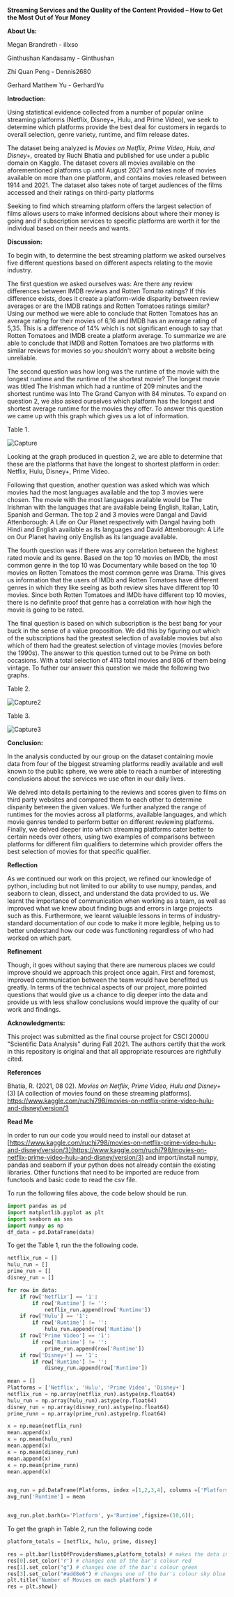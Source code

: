 **Streaming Services and the Quality of the Content Provided – How to Get the Most Out of Your Money**

**About Us:**

Megan Brandreth - illxso

Ginthushan Kandasamy - Ginthushan

Zhi Quan Peng - Dennis2680

Gerhard Matthew Yu - GerhardYu

**Introduction:**

Using statistical evidence collected from a number of popular online streaming platforms (Netflix, Disney+, Hulu, and Prime Video), we seek to determine which platforms provide the best deal for customers in regards to overall selection, genre variety, runtime, and film release dates.

The dataset being analyzed is _Movies on Netflix, Prime Video, Hulu, and Disney+,_ created by Ruchi Bhatia and published for use under a public domain on Kaggle. The dataset covers all movies available on the aforementioned platforms up until August 2021 and takes note of movies available on more than one platform, and contains movies released between 1914 and 2021. The dataset also takes note of target audiences of the films accessed and their ratings on third-party platforms

Seeking to find which streaming platform offers the largest selection of films allows users to make informed decisions about where their money is going and if subscription services to specific platforms are worth it for the individual based on their needs and wants.

**Discussion:**

To begin with, to determine the best streaming platform we asked ourselves five different questions based on different aspects relating to the movie industry.

The first question we asked ourselves was: Are there any review differences between IMDB reviews and Rotten Tomato ratings? If this difference exists, does it create a platform-wide disparity between review averages or are the IMDB ratings and Rotten Tomatoes ratings similar? Using our method we were able to conclude that Rotten Tomatoes has an average rating for their movies of 6,16 and IMDB has an average rating of 5,35. This is a difference of 14% which is not significant enough to say that Rotten Tomatoes and IMDB create a platform average. To summarize we are able to conclude that IMDB and Rotten Tomatoes are two platforms with similar reviews for movies so you shouldn&#39;t worry about a website being unreliable.

The second question was how long was the runtime of the movie with the longest runtime and the runtime of the shortest movie? The longest movie was titled The Irishman which had a runtime of 209 minutes and the shortest runtime was Into The Grand Canyon with 84 minutes. To expand on question 2, we also asked ourselves which platform has the longest and shortest average runtime for the movies they offer. To answer this question we came up with this graph which gives us a lot of information.


Table 1.

![Capture](https://user-images.githubusercontent.com/90259988/144955521-6aa23a4d-0eb7-4726-ba59-7fbc1d194310.PNG)

Looking at the graph produced in question 2, we are able to determine that these are the platforms that have the longest to shortest platform in order: Netflix, Hulu, Disney+, Prime Video.

Following that question, another question was asked which was which movies had the most languages available and the top 3 movies were chosen. The movie with the most languages available would be The Irishman with the languages that are available being English, Italian, Latin, Spanish and German. The top 2 and 3 movies were Dangal and David Attenborough: A Life on Our Planet respectively with Dangal having both Hindi and English available as its languages and David Attenborough: A Life on Our Planet having only English as its language available.

The fourth question was if there was any correlation between the highest rated movie and its genre. Based on the top 10 movies on IMDb, the most common genre in the top 10 was Documentary while based on the top 10 movies on Rotten Tomatoes the most common genre was Drama. This gives us information that the users of IMDb and Rotten Tomatoes have different genres in which they like seeing as both review sites have different top 10 movies. Since both Rotten Tomatoes and IMDb have different top 10 movies, there is no definite proof that genre has a correlation with how high the movie is going to be rated.

The final question is based on which subscription is the best bang for your buck in the sense of a value proposition. We did this by figuring out which of the subscriptions had the greatest selection of available movies but also which of them had the greatest selection of vintage movies (movies before the 1990s). The answer to this question turned out to be Prime on both occasions. With a total selection of 4113 total movies and 806 of them being vintage. To futher our answer this question we made the following two graphs.


Table 2.

![Capture2](https://user-images.githubusercontent.com/90259988/144961783-4d4f8f1e-ffce-46e7-b2e8-8495056ff59a.PNG)


Table 3.

![Capture3](https://user-images.githubusercontent.com/90259988/144962286-6aec5141-bab4-441c-ad90-50b3556a0835.PNG)

**Conclusion:**

In the analysis conducted by our group on the dataset containing movie data from four of the biggest streaming platforms readily available and well known to the public sphere, we were able to reach a number of interesting conclusions about the services we use often in our daily lives.

We delved into details pertaining to the reviews and scores given to films on third party websites and compared them to each other to determine disparity between the given values. We further analyzed the range of runtimes for the movies across all platforms, available languages, and which movie genres tended to perform better on different reviewing platforms. Finally, we delved deeper into which streaming platforms cater better to certain needs over others, using two examples of comparisons between platforms for different film qualifiers to determine which provider offers the best selection of movies for that specific qualifier.

**Reflection**

As we continued our work on this project, we refined our knowledge of python, including but not limited to our ability to use numpy, pandas, and seaborn to clean, dissect, and understand the data provided to us. We learnt the importance of communication when working as a team, as well as improved what we knew about finding bugs and errors in large projects such as this. Furthermore, we learnt valuable lessons in terms of industry-standard documentation of our code to make it more legible, helping us to better understand how our code was functioning regardless of who had worked on which part.

**Refinement**

Though, it goes without saying that there are numerous places we could improve should we approach this project once again. First and foremost, improved communication between the team would have benefitted us greatly. In terms of the technical aspects of our project, more pointed questions that would give us a chance to dig deeper into the data and provide us with less shallow conclusions would improve the quality of our work and findings.

**Acknowledgments:**

This project was submitted as the final course project for CSCI 2000U &quot;Scientific Data Analysis&quot; during Fall 2021. The authors certify that the work in this repository is original and that all appropriate resources are rightfully cited.

**References**

Bhatia, R. (2021, 08 02). _Movies on Netflix, Prime Video, Hulu and Disney+_ (3) [A collection of movies found on these streaming platforms]. https://www.kaggle.com/ruchi798/movies-on-netflix-prime-video-hulu-and-disney/version/3

**Read Me**

In order to run our code you would need to install our dataset at [https://www.kaggle.com/ruchi798/movies-on-netflix-prime-video-hulu-and-disney/version/3](https://www.kaggle.com/ruchi798/movies-on-netflix-prime-video-hulu-and-disney/version/3) and import/install numpy, pandas and seaborn if your python does not already contain the existing libraries. Other functions that need to be imported are reduce from functools and basic code to read the csv file.

To run the following files above, the code below should be run.
```python
import pandas as pd
import matplotlib.pyplot as plt
import seaborn as sns
import numpy as np
df_data = pd.DataFrame(data)
```

To get the Table 1, run the the following code.
```python
netflix_run = []
hulu_run = []
prime_run = []
disney_run = []

for row in data:
    if row['Netflix'] == '1':
        if row['Runtime'] != '':
            netflix_run.append(row['Runtime'])
    if row['Hulu'] == '1':
        if row['Runtime'] != '':
            hulu_run.append(row['Runtime'])
    if row['Prime Video'] == '1':
        if row['Runtime'] != '':
            prime_run.append(row['Runtime'])
    if row['Disney+'] == '1':
        if row['Runtime'] != '':
            disney_run.append(row['Runtime'])
        
mean = []
Platforms = ['Netflix', 'Hulu', 'Prime Video', 'Disney+']
netflix_run = np.array(netflix_run).astype(np.float64)
hulu_run = np.array(hulu_run).astype(np.float64)
disney_run = np.array(disney_run).astype(np.float64)
prime_runn = np.array(prime_run).astype(np.float64)

x = np.mean(netflix_run)
mean.append(x)
x = np.mean(hulu_run)
mean.append(x)
x = np.mean(disney_run)
mean.append(x)
x = np.mean(prime_runn)
mean.append(x)


avg_run = pd.DataFrame(Platforms, index =[1,2,3,4], columns =['Platform'])
avg_run['Runtime'] = mean


avg_run.plot.barh(x='Platform', y='Runtime',figsize=(10,6));
```


To get the graph in Table 2, run the following code
```python
platform_totals = [netflix, hulu, prime, disney]

res = plt.bar(listOfProvidersNames,platform_totals) # makes the data into a bar graph
res[0].set_color('r') # changes one of the bar's colour red 
res[1].set_color("g") # changes one of the bar's colour green
res[3].set_color("#add8e6") # changes one of the bar's colour sky blue
plt.title('Number of Movies on each platform') # 
res = plt.show()
```
